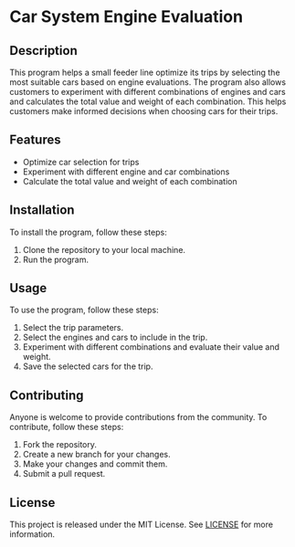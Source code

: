 # Car System Engine Evaluation

## Description

This program helps a small feeder line optimize its trips by selecting the most suitable cars based on engine evaluations. The program also allows customers to experiment with different combinations of engines and cars and calculates the total value and weight of each combination. This helps customers make informed decisions when choosing cars for their trips.

## Features

- Optimize car selection for trips
- Experiment with different engine and car combinations
- Calculate the total value and weight of each combination

## Installation

To install the program, follow these steps:

1. Clone the repository to your local machine.
2. Run the program.

## Usage

To use the program, follow these steps:

1. Select the trip parameters.
2. Select the engines and cars to include in the trip.
3. Experiment with different combinations and evaluate their value and weight.
4. Save the selected cars for the trip.

## Contributing

Anyone is welcome to provide contributions from the community. To contribute, follow these steps:

1. Fork the repository.
2. Create a new branch for your changes.
3. Make your changes and commit them.
4. Submit a pull request.

## License

This project is released under the MIT License. See [LICENSE](LICENSE) for more information.
